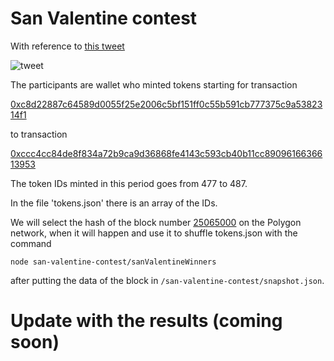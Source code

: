 # San Valentine contest

With reference to [this tweet](https://twitter.com/everdragons2/status/1493351136543141888)

<img src="https://github.com/ndujaLabs/28-dragons-lottery/blob/main/assets/sanValentineTweet" alt="tweet"/>

The participants are wallet who minted tokens starting for transaction

[0xc8d22887c64589d0055f25e2006c5bf151ff0c55b591cb777375c9a5382314f1](https://polygonscan.com/tx/0xc8d22887c64589d0055f25e2006c5bf151ff0c55b591cb777375c9a5382314f1)

to transaction

[0xccc4cc84de8f834a72b9ca9d36868fe4143c593cb40b11cc8909616636613953](https://polygonscan.com/tx/0xccc4cc84de8f834a72b9ca9d36868fe4143c593cb40b11cc8909616636613953)

The token IDs minted in this period goes from 477 to 487.

In the file 'tokens.json' there is an array of the IDs.

We will select the hash of the block number [25065000](https://polygonscan.com/block/25065000) on the Polygon network, when it will happen and use it to shuffle tokens.json with the command

```
node san-valentine-contest/sanValentineWinners
```
after putting the data of the block in `/san-valentine-contest/snapshot.json`.

# Update with the results (coming soon)




